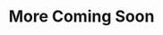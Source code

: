 ---
title: More Coming Soon
description: We're always working on new connectors.  Let us know what you want to see.
linkUrl: /contact
linkText: Contact Us
---